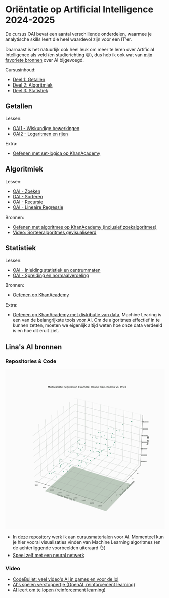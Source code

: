 # Oriëntatie op Artificial Intelligence 2024-2025

De cursus OAI bevat een aantal verschillende onderdelen, waarmee je analytische 
skills leert die heel waardevol zijn voor een IT'er. 

Daarnaast is het natuurlijk ook heel leuk om meer te leren over Artificial Intelligence als 
veld (en studierichting 😊), dus heb ik ook wat van [mijn favoriete bronnen](#linas-ai-bronnen) over AI bijgevoegd.

Cursusinhoud:

- [Deel 1: Getallen](#getallen)
- [Deel 2: Algoritmiek](#algoritmiek)
- [Deel 3: Statistiek](#statistiek)

## Getallen

Lessen:

- [OAI1 - Wiskundige bewerkingen](OAI1/OAI1.py)
- [OAI2 - Logaritmen en rijen](OAI2/OAI2.py)

Extra:

- [Oefenen met set-logica op KhanAcademy](https://www.khanacademy.org/math/statistics-probability/probability-library/basic-set-ops/e/basic_set_notation)

## Algoritmiek

Lessen:

- [OAI - Zoeken](OAI3/OAI3.py)
- [OAI - Sorteren](OAI4/OAI4.py)
- [OAI - Recursie](OAI5/OAI5.py)
- [OAI - Lineaire Regressie](OAI6/OAI6.py)

Bronnen:

- [Oefenen met algoritmes op KhanAcademy (inclusief zoekalgoritmes)](https://www.khanacademy.org/computing/computer-science/algorithms)
- [Video: Sorteeralgoritmes gevisualiseerd](https://www.youtube.com/watch?v=kPRA0W1kECg)

## Statistiek

Lessen:

- [OAI - Inleiding statistiek en centrummaten](OAI7/OAI7.py)
- [OAI - Spreiding en normaalverdeling](OAI8/OAI8.py)

Bronnen:

- [Oefenen op KhanAcademy](https://www.khanacademy.org/math/statistics-probability)

Extra:

- [Oefenen op KhanAcademy met distributie van data](https://www.khanacademy.org/math/statistics-probability/modeling-distributions-of-data),
Machine Learing is een van de belangrijkste tools voor AI. Om de algoritmes effectief in te kunnen zetten, 
moeten we eigenlijk altijd weten hoe onze data verdeeld is en hoe dit eruit ziet.

## Lina's AI bronnen

### Repositories & Code

![Multiple linear regression visualization](img/multivariate_regression_animation.gif)

- In [deze repository](https://github.com/SelinaBlijleven/AI-tools-learning) 
werk ik aan cursusmaterialen voor AI. Momenteel kun je hier vooral visualisaties vinden van Machine Learning algoritmes (en de 
achterliggende voorbeelden uiteraard 👌)
- [Speel zelf met een neural netwerk](https://playground.tensorflow.org/)

### Video

- [CodeBullet: veel video's AI in games en voor de lol](https://www.youtube.com/@CodeBullet)
- [AI's spelen verstoppertje (OpenAI, reinforcement learning)](https://www.youtube.com/watch?v=Lu56xVlZ40M)
- [AI leert om te lopen (reinforcement learning)](https://www.youtube.com/watch?v=L_4BPjLBF4E)


